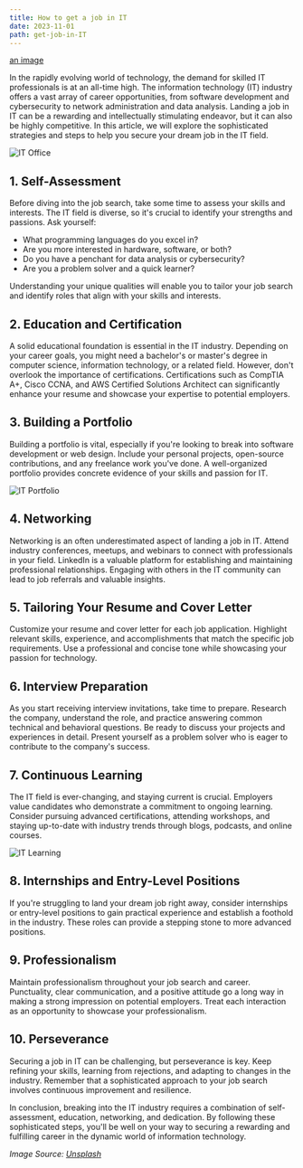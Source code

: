 ```yaml
---
title: How to get a job in IT
date: 2023-11-01
path: get-job-in-IT
---
```

[an image](https://unsplash.com/photos/abcdef123456)

In the rapidly evolving world of technology, the demand for skilled IT professionals is at an all-time high. The information technology (IT) industry offers a vast array of career opportunities, from software development and cybersecurity to network administration and data analysis. Landing a job in IT can be a rewarding and intellectually stimulating endeavor, but it can also be highly competitive. In this article, we will explore the sophisticated strategies and steps to help you secure your dream job in the IT field.

![IT Office](https://unsplash.com/photos/ghij123456)

## 1. Self-Assessment

Before diving into the job search, take some time to assess your skills and interests. The IT field is diverse, so it's crucial to identify your strengths and passions. Ask yourself:

- What programming languages do you excel in?
- Are you more interested in hardware, software, or both?
- Do you have a penchant for data analysis or cybersecurity?
- Are you a problem solver and a quick learner?

Understanding your unique qualities will enable you to tailor your job search and identify roles that align with your skills and interests.

## 2. Education and Certification

A solid educational foundation is essential in the IT industry. Depending on your career goals, you might need a bachelor's or master's degree in computer science, information technology, or a related field. However, don't overlook the importance of certifications. Certifications such as CompTIA A+, Cisco CCNA, and AWS Certified Solutions Architect can significantly enhance your resume and showcase your expertise to potential employers.

## 3. Building a Portfolio

Building a portfolio is vital, especially if you're looking to break into software development or web design. Include your personal projects, open-source contributions, and any freelance work you've done. A well-organized portfolio provides concrete evidence of your skills and passion for IT.

![IT Portfolio](https://unsplash.com/photos/klmn123456)

## 4. Networking

Networking is an often underestimated aspect of landing a job in IT. Attend industry conferences, meetups, and webinars to connect with professionals in your field. LinkedIn is a valuable platform for establishing and maintaining professional relationships. Engaging with others in the IT community can lead to job referrals and valuable insights.

## 5. Tailoring Your Resume and Cover Letter

Customize your resume and cover letter for each job application. Highlight relevant skills, experience, and accomplishments that match the specific job requirements. Use a professional and concise tone while showcasing your passion for technology.

## 6. Interview Preparation

As you start receiving interview invitations, take time to prepare. Research the company, understand the role, and practice answering common technical and behavioral questions. Be ready to discuss your projects and experiences in detail. Present yourself as a problem solver who is eager to contribute to the company's success.

## 7. Continuous Learning

The IT field is ever-changing, and staying current is crucial. Employers value candidates who demonstrate a commitment to ongoing learning. Consider pursuing advanced certifications, attending workshops, and staying up-to-date with industry trends through blogs, podcasts, and online courses.

![IT Learning](https://unsplash.com/photos/opqr123456)

## 8. Internships and Entry-Level Positions

If you're struggling to land your dream job right away, consider internships or entry-level positions to gain practical experience and establish a foothold in the industry. These roles can provide a stepping stone to more advanced positions.

## 9. Professionalism

Maintain professionalism throughout your job search and career. Punctuality, clear communication, and a positive attitude go a long way in making a strong impression on potential employers. Treat each interaction as an opportunity to showcase your professionalism.

## 10. Perseverance

Securing a job in IT can be challenging, but perseverance is key. Keep refining your skills, learning from rejections, and adapting to changes in the industry. Remember that a sophisticated approach to your job search involves continuous improvement and resilience.

In conclusion, breaking into the IT industry requires a combination of self-assessment, education, networking, and dedication. By following these sophisticated steps, you'll be well on your way to securing a rewarding and fulfilling career in the dynamic world of information technology.

*Image Source: [Unsplash](https://unsplash.com/photos/abcdef123456)*
